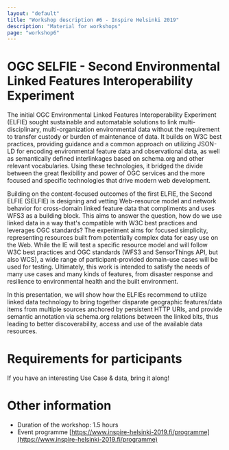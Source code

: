 ```yaml
---
layout: "default"
title: "Workshop description #6 - Inspire Helsinki 2019"
description: "Material for workshops"
page: "workshop6"
---
```

# OGC SELFIE - Second Environmental Linked Features Interoperability Experiment

The initial OGC Environmental Linked Features Interoperability Experiment (ELFIE) sought sustainable and automatable solutions to link multi-disciplinary, multi-organization environmental data without the requirement to transfer custody or burden of maintenance of data. It builds on W3C best practices, providing guidance and a common approach on utilizing JSON-LD for encoding environmental feature data and observational data, as well as semantically defined interlinkages based on schema.org and other relevant vocabularies. Using these technologies, it bridged the divide between the great flexibility and power of OGC services and the more focused and specific technologies that drive modern web development. 

Building on the content-focused outcomes of the first ELFIE, the Second ELFIE (SELFIE) is designing and vetting Web-resource model and network behavior for cross-domain linked feature data that compliments and uses WFS3 as a building block. This aims to answer the question, how do we use linked data in a way that's compatible with W3C best practices and leverages OGC standards? The experiment aims for focused simplicity, representing resources built from potentially complex data for easy use on the Web. While the IE will test a specific resource model and will follow W3C best practices and OGC standards (WFS3 and SensorThings API, but also WCS), a wide range of participant-provided domain-use cases will be used for testing. Ultimately, this work is intended to satisfy the needs of many use cases and many kinds of features, from disaster response and resilience to environmental health and the built environment. 

In this presentation, we will show how the ELFIEs recommend to utilize linked data technology to bring together disparate geographic features/data items from multiple sources anchored by persistent HTTP URIs, and provide semantic annotation via schema.org relations between the linked bits, thus leading to better discoverability, access and use of the available data resources.


# Requirements for participants
	
If you have an interesting Use Case & data, bring it along!

# Other information

* Duration of the workshop: 1.5 hours
* Event programme [https://www.inspire-helsinki-2019.fi/programme](https://www.inspire-helsinki-2019.fi/programme)
